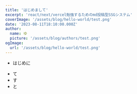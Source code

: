 ```yaml
---
title: 'はじめまして'
excerpt: 'react/next/vercel勉強するためのmd投稿型SSGシステム'
coverImage: '/assets/blog/hello-world/test.png'
date: '2023-08-11T18:10:00.000Z'
author:
  name: ゆ
  picture: '/assets/blog/authors/test.png'
ogImage:
  url: '/assets/blog/hello-world/test.png'
---
```


* はじめに

- て
- す
- と
